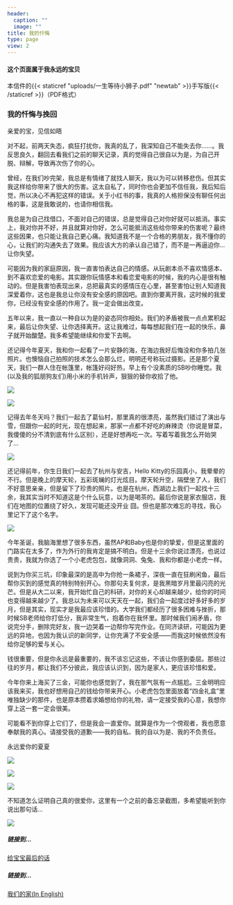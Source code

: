 ```yaml
---
header:
  caption: ""
  image: ""
title: 我的忏悔
type: page
view: 2
---
```


#### 这个页面属于我永远的宝贝

本信件的{{< staticref "uploads/一生等待小狮子.pdf" "newtab" >}}手写版{{< /staticref >}}（PDF格式）

### 我的忏悔与挽回

亲爱的宝，见信如晤

对不起，前两天失态，疯狂打扰你，我真的乱了，我深知自己不能失去你……。我反思良久，翻回去看我们之前的聊天记录，真的觉得自己很自以为是，为自己开脱、辩解，导致再次伤了你的心。

曾经，在我们吵完架，我总是有情绪了就找人聊天，我以为可以转移悲伤。但其实我这样给你带来了很大的伤害。这太自私了，同时你也会更加不信任我，我后知后觉，所以决心不再犯这样的错误。关于小红书的事，我真的人格担保没有聊任何出格的事，这是我敢说的，也请你相信我。

我总是为自己找借口，不面对自己的错误，总是觉得自己对你好就可以抵消。事实上，我对你并不好，并且就算对你好，怎么可能抵消这些给你带来的伤害呢？最终这些因果，也只能让我自己更心痛。我知道我不是一个合格的男朋友，我不懂你的心，让我们的沟通失去了效果。我应该大方的承认自己错了，而不是一再逼迫你…让你失望。

可能因为我的家庭原因，我一直害怕表达自己的情感。从玩剧本杀不喜欢情感本、到不喜欢恋爱的电影。其实跟你玩情感本和看恋爱电影的时候，我的内心是很有触动的。但是我害怕表现出来，总把最真实的感情压在心里，甚至害怕让别人知道我深爱着你，这也是我总让你没有安全感的原因吧。直到你要离开我，这时候的我爱你，已经没有安全感的作用了。我一定会做出改变。

五年以来，我一直以一种自以为是的姿态同你相处。我们的矛盾被我一点点累积起来，最后让你失望、让你选择离开。这让我难过，每每想起我们在一起的快乐，鼻子就开始酸楚。我多希望能继续和你爱下去啊。

还记得今年夏天，我和你一起看了一片安静的海，在海边我好后悔没和你多拍几张照片。也懊恼自己拍照的技术怎么会那么烂，明明还号称玩过摄影。还是那个夏天，我们一群人住在帐篷里，帐篷好闷好热，早上有个没素质的SB吵你睡觉。我(以及我的狐朋狗友们)用小米的手机铃声，狠狠的替你收拾了他。

![](image/ocean.jpg)

![](image/ocean2.jpeg)

记得去年冬天吗？我们一起去了葛仙村，那里真的很漂亮，虽然我们错过了演出与雪，但跟你一起的时光，现在想起来，那家一点都不好吃的麻辣烫（你说是冒菜，我傻傻的分不清到底有什么区别），还是好想再吃一次。写着写着我怎么开始哭了…

![](image/gexian.jpg)

还记得前年，你生日我们一起去了杭州与安吉，Hello Kitty的乐园真小，我晕晕的不行。但是晚上的摩天轮，五彩斑斓的灯光炫目。摩天轮升空，隔壁坐了人，我们不好意思亲亲，但是留下了珍贵的照片。也是在杭州，西湖边上我们一起找十三余，我其实当时不知道这是个什么玩意，以为是喝茶的。最后你说是家衣服店，我们在地图的位置绕了好久，发现可能还没开业 囧。但也是那次难忘的寻找，我心里记下了这个名字。

![](image/anji.jpg)

今年圣诞，我脑海里想了很多东西，虽然AP和Baby也是你的挚爱，但是这里面的门路实在太多了，作为外行的我肯定是搞不明白。但是十三余你说过漂亮，也说过贵贵，我就为你选了一个小老虎包包，就像洞洞、兔兔、我和你都是小老虎一样。

说到为你买三坑，印象最深的是高中为你抢一条裙子，深夜一直在狂刷闲鱼，最后帮你买到的感觉真的特别特别开心。你那句夫复何求，是我黑暗岁月里最闪亮的光芒。但是从大二以来，我开始忙自己的科研，对你的关心却越来越少，给你的时间也变得越来越少了。我总以为未来可以天天在一起，我们会一起度过好多好多的岁月，但是其实，现实才是我最应该珍惜的。大学我们都经历了很多困难与挫折，那时候SB老师给你打低分，我非常生气，抱着你在我怀里。那时候我们闹矛盾，你说完分手，删除完好友，我一边哭着一边帮你写完作业。在同济读研，可能因为更远的异地，也因为我认识的新同学，让你充满了不安全感——而我这时候依然没有给你足够的爱与关心。

钱很重要，但是你永远是最重要的，我不该忘记这些，不该让你感到委屈。那些过往的岁月，都让我们不分彼此，我应该认识到，因为是家人，更应该珍惜和爱。

今年你来上海买了三金，可能你也感觉到了，我在那气氛有一点尴尬。三金明明应该我来买，我也好想用自己的钱给你带来开心。小老虎包包里面放着“四金礼盒”里唯独缺少的那件，也是原本攒着求婚想给你的礼物，请一定接受我的心意，我想你穿上这一套一定会很美。

可能看不到你穿上它们了，但是我会一直爱你。就算是作为一个傍观者，我也愿意奉献我的真心。请接受我的道歉——我的自私、我的自以为是、我的不负责任。


永远爱你的夏夏

![](image/sorry.jpeg)

![](image/niu.jpeg)

![](image/four.jpeg)

不知道怎么证明自己真的很爱你，这里有一个之前的备忘录截图，多希望能听到你说出那句话...

![](image/qh.jpg)

##### 链接到...

[给宝宝最后的话](https://ziqian-xia.tech/finalwords/)

##### 链接到...

[我们的家(In English)](https://ziqian-xia.tech/family/)


